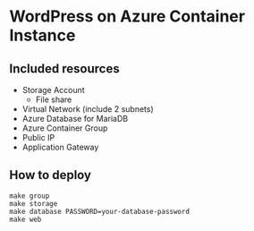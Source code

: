 # WordPress on Azure Container Instance

## Included resources

- Storage Account
  - File share
- Virtual Network (include 2 subnets)
- Azure Database for MariaDB
- Azure Container Group
- Public IP
- Application Gateway

## How to deploy

```console
make group
make storage
make database PASSWORD=your-database-password
make web
```
